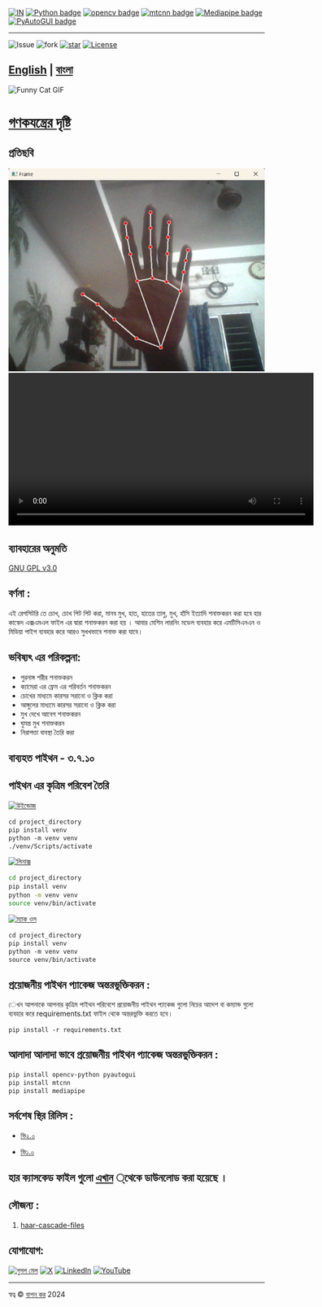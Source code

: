 [![IN](https://img.shields.io/badge/%F0%9F%87%AE%F0%9F%87%B3-maker?style=plastic&color=blue
)](https://en.wikipedia.org/wiki/India)
[![Python badge](https://img.shields.io/badge/Python-3.7.10-blue.svg?logo=python&style=flat)](https://www.python.org/downloads/release/python-3107/) 
[![opencv badge](https://img.shields.io/badge/Opencv-4.9.0.80-blue.svg?logo=opencv&style=flat)](https://pypi.org/project/opencv-python/)
[![mtcnn badge](https://img.shields.io/badge/Mtcnn-0.1.1-blue.svg?logo=Mtcnn&style=flat)](https://pypi.org/project/mtcnn/)
[![Mediapipe badge](https://img.shields.io/badge/Mediapipe-0.10.11-blue.svg?logo=mediapipe&style=flat)](https://pypi.org/project/mediapipe/)
[![PyAutoGUI badge](https://img.shields.io/badge/PyAutoGUI-0.9.54-blue.svg?logo=PyAutoGUI&style=flat)](https://pypi.org/project/pyautogui/)

---

![Issue](https://img.shields.io/github/issues/baponkar/computer-vision)
![fork](https://img.shields.io/github/forks/baponkar/computer-vision)
[![star](https://img.shields.io/github/stars/baponkar/computer-vision)](https://github.com/baponkar/computer-vision/stargazers)
[![License](https://img.shields.io/github/license/baponkar/computer-vision)](https://github.com/baponkar/computer-vision/blob/main/LICENSE)


 [English](README.md) | [বাংলা](README.ben.md)
---

<!--![Funny Cat](https://media.giphy.com/media/JIX9t2j0ZTN9S/giphy.gif)-->

<img src="https://media.giphy.com/media/JIX9t2j0ZTN9S/giphy.gif" alt="Funny Cat GIF" width="600" height="auto">




# [গণকযন্ত্রের দৃষ্টি ](https://github.com/baponkar/computer-vision)

## প্রতিছবি

<!--![Hand Detection Screenshot](screenshots/hand_finger_detection_screenshot.png)-->

<img src="screenshots/hand_finger_detection_screenshot.png" alt="আঙ্গুল শনাক্তকরন" width="600" height="auto"> 

<video width="600" controls autoplay loop>
  <source src="screenshots/finger_count.mp4" type="video/mp4" alt="আঙ্গুল সংখ্যা নির্ণয় ">
  Your browser does not support the video tag.
</video>

## ব্যাবহারের অনুমতি 
[GNU GPL v3.0](LICENSE)

## বর্ণনা :
এই রেপসিটরি তে চোখ, চোখ পিট পিট করা, মানব মুখ, হাত, হাতের তালু, মুখ, হাঁসি ইত্যাদি শনাক্তকরন করা হবে হার কাস্কেদ এক্সএমএল ফাইল এর দ্বারা শনাক্তকরন করা হয় । আবার মেশিন লারনিং মডেল ব্যবহার করে এমটিসিএনএন ও মিডিয়া পাইপ ব্যবহার করে আরও সুখখভাবে শনাক্ত করা যাবে।


## ভবিষ্যৎ এর পরিকল্পনা:

* পুরনাঙ্গ শরীর শনাক্তকরন
* ক্যামেরা এর ফ্রেম এর পরিবর্তন শনাক্তকরন
* চোখের মাধ্যমে কারসর সরানো ও ক্লিক করা
* আঙ্গুলের  মাধ্যমে কারসর সরানো ও ক্লিক করা
* মুখ দেখে আবেগ শনাক্তকরন 
* ঘুমন্ত মুখ শনাক্তকরন
* নিরাপত্তা বাবস্থা তৈরি করা 



## বাব্যহত পাইথন - ৩.৭.১০


## পাইথন এর কৃত্রিম পরিবেশ তৈরি 

[![উইন্ডোজ ](https://img.shields.io/badge/Windows-0078D6?logo=windows&logoColor=white)](#)

```
cd project_directory
pip install venv
python -m venv venv
./venv/Scripts/activate
```

[![লিনাক্স ](https://img.shields.io/badge/Linux-FCC624?logo=linux&logoColor=black)](#)

```bash
cd project_directory
pip install venv
python -m venv venv
source venv/bin/activate
```

[![ম্যাক ওস ](https://img.shields.io/badge/macOS-000000?logo=macos&logoColor=F0F0F0)](#)

```
cd project_directory
pip install venv
python -m venv venv
source venv/bin/activate
```

## প্রয়োজনীয় পাইথন প্যাকেজ অন্তরভুক্তিকরন :
েখন আপনাকে আপনার কৃত্রিম পাইথন পরিবেশে প্রয়োজনীয় পাইথন প্যাকেজ গুলো নিচের আদেশ বা কম্যান্ড গুলো ব্যবহার করে  requirements.txt ফাইল থেকে অন্তরভুক্তি করতে হবে।
```
pip install -r requirements.txt
```

## আলাদা আলাদা ভাবে প্রয়োজনীয় পাইথন প্যাকেজ অন্তরভুক্তিকরন :

```
pip install opencv-python pyautogui
pip install mtcnn
pip install mediapipe
```

## সর্বশেষ স্থির রিলিস :

* [ভি২.০](https://github.com/baponkar/computer-vision/releases/tag/2.0)

* [ভি১.০](https://github.com/baponkar/computer-vision/releases/tag/1.0)

## হার ক্যাসকেড ফাইল গুলো  [এখান](https://github.com/anaustinbeing/haar-cascade-files) ্থেকে ডাউনলোড করা হয়েছে ।

## সৌজন্য :

1. [haar-cascade-files](https://github.com/anaustinbeing/haar-cascade-files)


## যোগাযোগ:
[![গুগল মেল](https://img.shields.io/badge/Gmail-baponkar%40gmail.com-red?logo=gmail)](send-mail)
[![X](https://img.shields.io/badge/X-%40baponkar-maker?logo=x&logoColor=black&labelColor=red&color=black
)](https://x.com/kar_bapon)
[![LinkedIn](https://img.shields.io/badge/linkedin-%230077B5.svg?logo=linkedin&logoColor=white)](https://in.linkedin.com/in/bapon-kar-815098200)
[![YouTube](https://img.shields.io/badge/YouTube-%23FF0000.svg?logo=YouTube&logoColor=white)](https://youtube.com/@gamingjam8394?si=cElodqeKqe5PgX_o)

----
স্বত্ব © [বাপন কর](https://github.com/baponkar) 2024